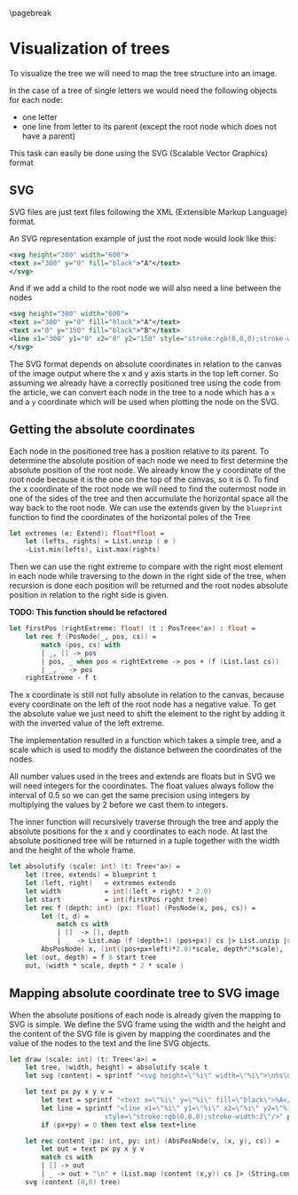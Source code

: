 \pagebreak
# Visualization of trees

To visualize the tree we will need to map the tree structure into an image. 

In the case of a tree of single letters we would need the following objects for each node:

- one letter
- one line from letter to its parent (except the root node which does not have a parent)

This task can easily be done using the SVG (Scalable Vector Graphics) format

## SVG

SVG files are just text files following the XML (Extensible Markup Language) format.

An SVG representation example of just the root node would look like this:

```svg
<svg height="300" width="600">
<text x="300" y="0" fill="black">"A"</text>
</svg>
```

And if we add a child to the root node we will also need a line between the nodes

```svg
<svg height="300" width="600">
<text x="300" y="0" fill="black">"A"</text>
<text x="0" y="150" fill="black">"B"</text>
<line x1="300" y1="0" x2="0" y2="150" style="stroke:rgb(0,0,0);stroke-width:2"/>
</svg>
```

The SVG format depends on absolute coordinates in relation to the canvas of the image output where the x and y axis starts in the top left corner. So assuming we already have a correctly positioned tree using the code from the article, we can convert each node in the tree to a node which has a `x` and a `y` coordinate which will be used when plotting the node on the SVG.

## Getting the absolute coordinates

Each node in the positioned tree has a position relative to its parent. To determine the absolute position of each node we need to first determine the absolute position of the root node. We already know the y coordinate of the root node because it is the one on the top of the canvas, so it is 0. To find the x coordinate of the root node we will need to find the outermost node in one of the sides of the tree and then accumulate the horizontal space all the way back to the root node. We can use the extends given by the `blueprint` function to find the coordinates of the horizontal poles of the Tree

```fs
let extremes (e: Extend): float*float = 
    let (lefts, rights) = List.unzip ( e )
    -List.min(lefts), List.max(rights)
```

Then we can use the right extreme to compare with the right most element in each node while traversing to the down in the right side of the tree, when recursion is done each position will be returned and the root nodes absolute position in relation to the right side is given.

**TODO: This function should be refactored**
```fs
let firstPos (rightExtreme: float) (t : PosTree<'a>) : float = 
    let rec f (PosNode(_, pos, cs)) =  
        match (pos, cs) with 
        | _, [] -> pos
        | pos, _ when pos < rightExtreme -> pos + (f (List.last cs))
        | _, _ -> pos
    rightExtreme - f t
```

The x coordinate is still not fully absolute in relation to the canvas, because every coordinate on the left of the root node has a negative value. To get the absolute value we just need to shift the element to the right by adding it with the inverted value of the left extreme.

The implementation resulted in a function which takes a simple tree, and a scale which is used to modify the distance between the coordinates of the nodes.

All number values used in the trees and extends are floats but in SVG we will need integers for the coordinates. The float values always follow the interval of 0.5 so we can get the same precision using integers by multiplying the values by 2 before we cast them to integers.

The inner function will recursively traverse through the tree and apply the absolute positions for the x and y coordinates to each node. At last the absolute positioned tree will be returned in a tuple together with the width and the height of the whole frame.

```fs
let absolutify (scale: int) (t: Tree<'a>) =
    let (tree, extends) = blueprint t
    let (left, right)   = extremes extends 
    let width           = int((left + right) * 2.0)
    let start           = int(firstPos right tree) 
    let rec f (depth: int) (px: float) (PosNode(x, pos, cs)) =
        let (t, d) = 
            match cs with 
            | []  -> [], depth
            | _  -> List.map (f (depth+1) (pos+px)) cs |> List.unzip |> fun (t, d) -> t, List.max d
        AbsPosNode( x, (int((pos+px+left)*2.0)*scale, depth*2*scale),  t ), d 
    let (out, depth) = f 0 start tree 
    out, (width * scale, depth * 2 * scale )
```

## Mapping absolute coordinate tree to SVG image

When the absolute positions of each node is already given the mapping to SVG is simple. We define the SVG frame using the width and the height and the content of the SVG file is given by mapping the coordinates and the value of the nodes to the text and the line SVG objects.

```fs
let draw (scale: int) (t: Tree<'a>) =
    let tree, (width, height) = absolutify scale t
    let svg (content) = sprintf "<svg height=\"%i\" width=\"%i\">\n%s\n</svg>" height width content

    let text px py x y v = 
        let text = sprintf "<text x=\"%i\" y=\"%i\" fill=\"black\">%A</text>\n" x y v
        let line = sprintf "<line x1=\"%i\" y1=\"%i\" x2=\"%i\" y2=\"%i\" \
	                    style=\"stroke:rgb(0,0,0);stroke-width:2\"/>" px py x y
        if (px+py) = 0 then text else text+line

    let rec content (px: int, py: int) (AbsPosNode(v, (x, y), cs)) =
        let out = text px py x y v
        match cs with
        | [] -> out
        | _ -> out + "\n" + (List.map (content (x,y)) cs |> (String.concat "\n"))
    svg (content (0,0) tree)
```

